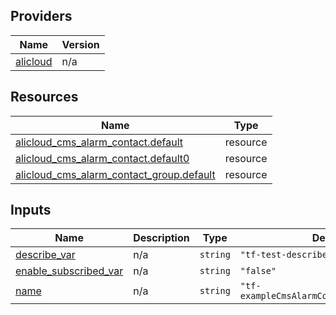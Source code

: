 <!-- BEGIN_TF_DOCS -->
## Providers

| Name | Version |
|------|---------|
| <a name="provider_alicloud"></a> [alicloud](#provider\_alicloud) | n/a |

## Resources

| Name | Type |
|------|------|
| [alicloud_cms_alarm_contact.default](https://registry.terraform.io/providers/hashicorp/alicloud/latest/docs/resources/cms_alarm_contact) | resource |
| [alicloud_cms_alarm_contact.default0](https://registry.terraform.io/providers/hashicorp/alicloud/latest/docs/resources/cms_alarm_contact) | resource |
| [alicloud_cms_alarm_contact_group.default](https://registry.terraform.io/providers/hashicorp/alicloud/latest/docs/resources/cms_alarm_contact_group) | resource |

## Inputs

| Name | Description | Type | Default | Required |
|------|-------------|------|---------|:--------:|
| <a name="input_describe_var"></a> [describe\_var](#input\_describe\_var) | n/a | `string` | `"tf-test-describe"` | no |
| <a name="input_enable_subscribed_var"></a> [enable\_subscribed\_var](#input\_enable\_subscribed\_var) | n/a | `string` | `"false"` | no |
| <a name="input_name"></a> [name](#input\_name) | n/a | `string` | `"tf-exampleCmsAlarmContactGroup3634130"` | no |
<!-- END_TF_DOCS -->    